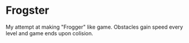 # Frogster
My attempt at making "Frogger" like game.
Obstacles gain speed every level and game ends upon colision.
